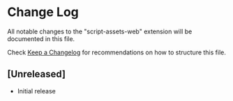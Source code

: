 # Change Log

All notable changes to the "script-assets-web" extension will be documented in this file.

Check [Keep a Changelog](http://keepachangelog.com/) for recommendations on how to structure this file.

## [Unreleased]

- Initial release
